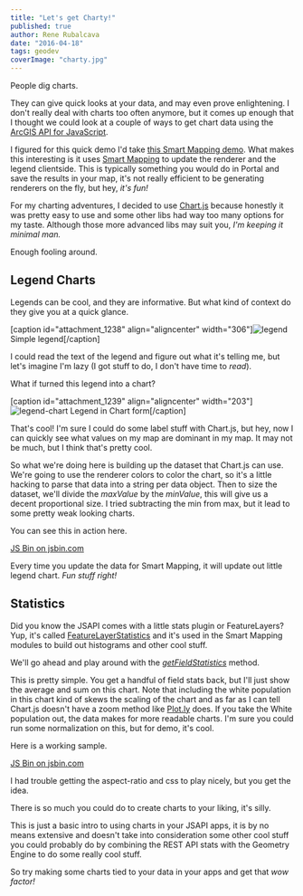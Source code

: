 ```yaml
---
title: "Let's get Charty!"
published: true
author: Rene Rubalcava
date: "2016-04-18"
tags: geodev
coverImage: "charty.jpg"
---
```


People dig charts.

They can give quick looks at your data, and may even prove enlightening. I don't really deal with charts too often anymore, but it comes up enough that I thought we could look at a couple of ways to get chart data using the [ArcGIS API for JavaScript](https://developers.arcgis.com/javascript/).

I figured for this quick demo I'd take [this Smart Mapping demo](https://developers.arcgis.com/javascript/jssamples/smartmapping_classesbycolor.html). What makes this interesting is it uses [Smart Mapping](https://developers.arcgis.com/javascript/jsapi/esri.renderers.smartmapping-amd.html) to update the renderer and the legend clientside. This is typically something you would do in Portal and save the results in your map, it's not really efficient to be generating renderers on the fly, but hey, _it's fun!_

For my charting adventures, I decided to use [Chart.js](http://www.chartjs.org/) because honestly it was pretty easy to use and some other libs had way too many options for my taste. Although those more advanced libs may suit you, _I'm keeping it minimal man._

Enough fooling around.

## Legend Charts

Legends can be cool, and they are informative. But what kind of context do they give you at a quick glance.

[caption id="attachment\_1238" align="aligncenter" width="306"]![legend](images/legend.png) Simple legend[/caption]

I could read the text of the legend and figure out what it's telling me, but let's imagine I'm lazy (I got stuff to do, I don't have time to _read_).

What if turned this legend into a chart?

[caption id="attachment\_1239" align="aligncenter" width="203"]![legend-chart](images/legend-chart.png) Legend in Chart form[/caption]

That's cool! I'm sure I could do some label stuff with Chart.js, but hey, now I can quickly see what values on my map are dominant in my map. It may not be much, but I think that's pretty cool.

<script src="https://gist.github.com/odoe/e22c407573b27bbac9070cc24f0b2a7b.js"></script>

So what we're doing here is building up the dataset that Chart.js can use. We're going to use the renderer colors to color the chart, so it's a little hacking to parse that data into a string per data object. Then to size the dataset, we'll divide the _maxValue_ by the _minValue_, this will give us a decent proportional size. I tried subtracting the min from max, but it lead to some pretty weak looking charts.

You can see this in action here.

[JS Bin on jsbin.com](http://jsbin.com/nenoga/3/embed?output)


Every time you update the data for Smart Mapping, it will update out little legend chart. _Fun stuff right!_

## Statistics

Did you know the JSAPI comes with a little stats plugin or FeatureLayers? Yup, it's called [FeatureLayerStatistics](https://developers.arcgis.com/javascript/jsapi/featurelayerstatistics-amd.html) and it's used in the Smart Mapping modules to build out histograms and other cool stuff.

We'll go ahead and play around with the _[getFieldStatistics](https://developers.arcgis.com/javascript/jsapi/featurelayerstatistics-amd.html#getfieldstatistics)_ method.

<script src="https://gist.github.com/odoe/95908b248a87a009e82f2a70d6388b1d.js"></script>

This is pretty simple. You get a handful of field stats back, but I'll just show the average and sum on this chart. Note that including the white population in this chart kind of skews the scaling of the chart and as far as I can tell Chart.js doesn't have a zoom method like [Plot.ly](https://plot.ly/) does. If you take the White population out, the data makes for more readable charts. I'm sure you could run some normalization on this, but for demo, it's cool.

Here is a working sample.

[JS Bin on jsbin.com](http://jsbin.com/xuvajo/2/embed?output)


I had trouble getting the aspect-ratio and css to play nicely, but you get the idea.

There is so much you could do to create charts to your liking, it's silly.

This is just a basic intro to using charts in your JSAPI apps, it is by no means extensive and doesn't take into consideration some other cool stuff you could probably do by combining the REST API stats with the Geometry Engine to do some really cool stuff.

So try making some charts tied to your data in your apps and get that _wow factor!_
